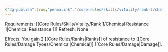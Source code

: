 ```yaml
---
{"dg-publish":true,"permalink":"/core-rules/skills/vitality/rank-2/chemical-resistance-2/"}
---
```


Requirements: [[Core Rules/Skills/Vitality/Rank 1/Chemical Resistance 1\|Chemical Resistance 1]]
Refresh: None

Effects:
You gain 2 [[Core Rules/Ranks\|Ranks]] of resistance to [[Core Rules/Damage Tyoes/Chemical\|Chemical]] [[Core Rules/Damage\|Damage]].


